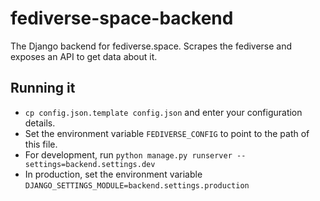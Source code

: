 # fediverse-space-backend
The Django backend for fediverse.space. Scrapes the fediverse and exposes an API to get data about it.

## Running it
* `cp config.json.template config.json` and enter your configuration details.
* Set the environment variable `FEDIVERSE_CONFIG` to point to the path of this file.
* For development, run `python manage.py runserver --settings=backend.settings.dev`
* In production, set the environment variable `DJANGO_SETTINGS_MODULE=backend.settings.production`